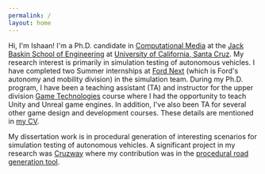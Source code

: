 ```yaml
---
permalink: /
layout: home
---
```

Hi, I'm Ishaan! I'm a Ph.D. candidate in [Computational Media](https://engineering.ucsc.edu/departments/computational-media/) at the [Jack Baskin School of Engineering](https://engineering.ucsc.edu) at [University of California, Santa Cruz](https://www.ucsc.edu). My research interest is primarily in simulation testing of autonomous vehicles. I have completed two Summer internships at [Ford Next](https://fordauthority.com/2022/03/ford-next-created-by-jim-farley-last-year-to-spur-av-tech-development/) (which is Ford's autonomy and mobility division) in the simulation team. During my Ph.D. program, I have been a teaching assistant (TA) and instructor for the upper division [Game Technologies](https://catalog.ucsc.edu/en/Current/General-Catalog/Courses/CMPM-Computational-Media/Upper-Division/CMPM-121) course where I had the opportunity to teach Unity and Unreal game engines. In addition, I've also been TA for several other game design and development courses. These details are mentioned in [my CV](../assets/Ishaan_CV.pdf).

My dissertation work is in procedural generation of interesting scenarios for simulation testing of autonomous vehicles. A significant project in my research was [Cruzway](https://ieeexplore.ieee.org/abstract/document/9304625) where my contribution was in the [procedural road generation tool](https://github.com/AugmentedDesignLab/Sumo2Unreal).   

